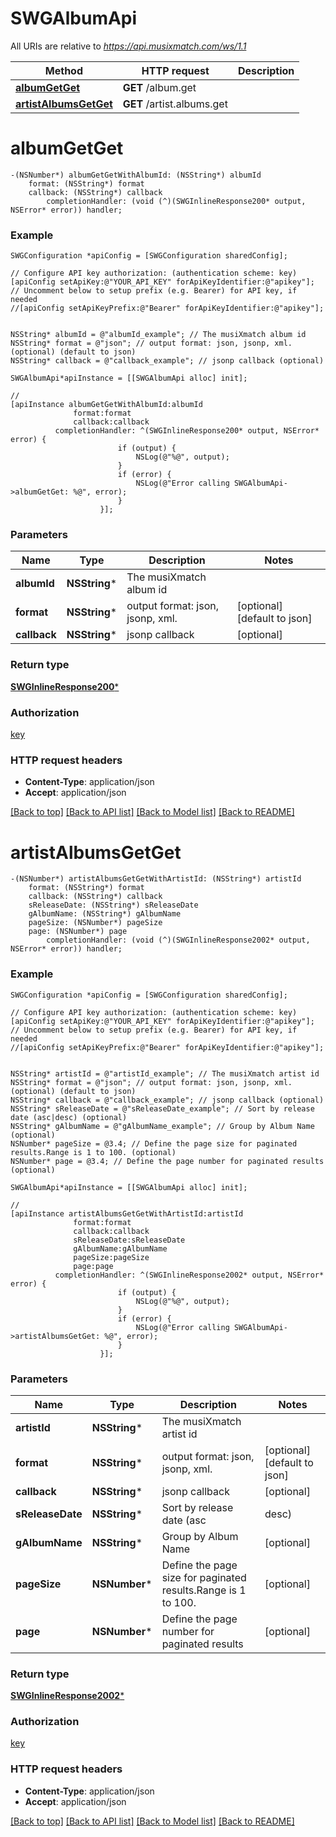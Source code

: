 # SWGAlbumApi

All URIs are relative to *https://api.musixmatch.com/ws/1.1*

Method | HTTP request | Description
------------- | ------------- | -------------
[**albumGetGet**](SWGAlbumApi.md#albumgetget) | **GET** /album.get | 
[**artistAlbumsGetGet**](SWGAlbumApi.md#artistalbumsgetget) | **GET** /artist.albums.get | 


# **albumGetGet**
```objc
-(NSNumber*) albumGetGetWithAlbumId: (NSString*) albumId
    format: (NSString*) format
    callback: (NSString*) callback
        completionHandler: (void (^)(SWGInlineResponse200* output, NSError* error)) handler;
```





### Example 
```objc
SWGConfiguration *apiConfig = [SWGConfiguration sharedConfig];

// Configure API key authorization: (authentication scheme: key)
[apiConfig setApiKey:@"YOUR_API_KEY" forApiKeyIdentifier:@"apikey"];
// Uncomment below to setup prefix (e.g. Bearer) for API key, if needed
//[apiConfig setApiKeyPrefix:@"Bearer" forApiKeyIdentifier:@"apikey"];


NSString* albumId = @"albumId_example"; // The musiXmatch album id
NSString* format = @"json"; // output format: json, jsonp, xml. (optional) (default to json)
NSString* callback = @"callback_example"; // jsonp callback (optional)

SWGAlbumApi*apiInstance = [[SWGAlbumApi alloc] init];

// 
[apiInstance albumGetGetWithAlbumId:albumId
              format:format
              callback:callback
          completionHandler: ^(SWGInlineResponse200* output, NSError* error) {
                        if (output) {
                            NSLog(@"%@", output);
                        }
                        if (error) {
                            NSLog(@"Error calling SWGAlbumApi->albumGetGet: %@", error);
                        }
                    }];
```

### Parameters

Name | Type | Description  | Notes
------------- | ------------- | ------------- | -------------
 **albumId** | **NSString***| The musiXmatch album id | 
 **format** | **NSString***| output format: json, jsonp, xml. | [optional] [default to json]
 **callback** | **NSString***| jsonp callback | [optional] 

### Return type

[**SWGInlineResponse200***](SWGInlineResponse200.md)

### Authorization

[key](../README.md#key)

### HTTP request headers

 - **Content-Type**: application/json
 - **Accept**: application/json

[[Back to top]](#) [[Back to API list]](../README.md#documentation-for-api-endpoints) [[Back to Model list]](../README.md#documentation-for-models) [[Back to README]](../README.md)

# **artistAlbumsGetGet**
```objc
-(NSNumber*) artistAlbumsGetGetWithArtistId: (NSString*) artistId
    format: (NSString*) format
    callback: (NSString*) callback
    sReleaseDate: (NSString*) sReleaseDate
    gAlbumName: (NSString*) gAlbumName
    pageSize: (NSNumber*) pageSize
    page: (NSNumber*) page
        completionHandler: (void (^)(SWGInlineResponse2002* output, NSError* error)) handler;
```





### Example 
```objc
SWGConfiguration *apiConfig = [SWGConfiguration sharedConfig];

// Configure API key authorization: (authentication scheme: key)
[apiConfig setApiKey:@"YOUR_API_KEY" forApiKeyIdentifier:@"apikey"];
// Uncomment below to setup prefix (e.g. Bearer) for API key, if needed
//[apiConfig setApiKeyPrefix:@"Bearer" forApiKeyIdentifier:@"apikey"];


NSString* artistId = @"artistId_example"; // The musiXmatch artist id
NSString* format = @"json"; // output format: json, jsonp, xml. (optional) (default to json)
NSString* callback = @"callback_example"; // jsonp callback (optional)
NSString* sReleaseDate = @"sReleaseDate_example"; // Sort by release date (asc|desc) (optional)
NSString* gAlbumName = @"gAlbumName_example"; // Group by Album Name (optional)
NSNumber* pageSize = @3.4; // Define the page size for paginated results.Range is 1 to 100. (optional)
NSNumber* page = @3.4; // Define the page number for paginated results (optional)

SWGAlbumApi*apiInstance = [[SWGAlbumApi alloc] init];

// 
[apiInstance artistAlbumsGetGetWithArtistId:artistId
              format:format
              callback:callback
              sReleaseDate:sReleaseDate
              gAlbumName:gAlbumName
              pageSize:pageSize
              page:page
          completionHandler: ^(SWGInlineResponse2002* output, NSError* error) {
                        if (output) {
                            NSLog(@"%@", output);
                        }
                        if (error) {
                            NSLog(@"Error calling SWGAlbumApi->artistAlbumsGetGet: %@", error);
                        }
                    }];
```

### Parameters

Name | Type | Description  | Notes
------------- | ------------- | ------------- | -------------
 **artistId** | **NSString***| The musiXmatch artist id | 
 **format** | **NSString***| output format: json, jsonp, xml. | [optional] [default to json]
 **callback** | **NSString***| jsonp callback | [optional] 
 **sReleaseDate** | **NSString***| Sort by release date (asc|desc) | [optional] 
 **gAlbumName** | **NSString***| Group by Album Name | [optional] 
 **pageSize** | **NSNumber***| Define the page size for paginated results.Range is 1 to 100. | [optional] 
 **page** | **NSNumber***| Define the page number for paginated results | [optional] 

### Return type

[**SWGInlineResponse2002***](SWGInlineResponse2002.md)

### Authorization

[key](../README.md#key)

### HTTP request headers

 - **Content-Type**: application/json
 - **Accept**: application/json

[[Back to top]](#) [[Back to API list]](../README.md#documentation-for-api-endpoints) [[Back to Model list]](../README.md#documentation-for-models) [[Back to README]](../README.md)


